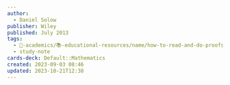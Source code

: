 ```yaml
---
author:
  - Daniel Solow
publisher: Wiley
published: July 2013
tags:
  - 🔴-academics/📚-educational-resources/name/how-to-read-and-do-proofs-an-introduction-to-mathematical-thought-processes-6th-edition
  - study-note
cards-deck: Default::Mathematics
created: 2023-09-03 08:46
updated: 2023-10-21T12:38
---
```

